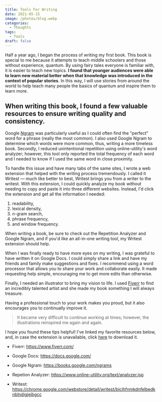 ```yaml
---
title: Tools For Writing
date: 2021-05-15
image: /photos/blog.webp
categories:
  - Thoughts
tags:
  - Tools
draft: false
---
```


Half a year ago, I began the process of writing my first book. This book is special to me because it attempts to teach middle schoolers and those without experience, quantum. By using fairy tales everyone is familiar with, it is easier to teach new topics. **I found that younger audiences were able to learn new material better when that knowledge was introduced in the context of popular stories**. In this way, I will use stories from around the world to help teach many people the basics of quantum and inspire them to learn more.

## When writing this book, I found a few valuable resources to ensure writing quality and consistency.

Google [Ngram](https://wikipedia.org/wiki/N-gram) was particularly useful as I could often find the "perfect" word for a phrase (really the most common). I also used Google Ngram to determine which words were more common, thus, writing a more timeless book. Secondly, I reduced unintentional repetition using online-utility's word analyzer; however, this tool only reported the total frequency of each word and I needed to know if I used the same word in close proximity.

To handle this issue and have many tabs of the same sites, I wrote a web extension that helped with the writing process tremendously. I called it Writest — much like better to best, Writest brings you from a writer to the writest. With this extension, I could quickly analyze my book without needing to copy and paste it into three different websites. Instead, I'd click the extension and get all the information I needed:

1. readability,
2. lexical density,
3. n-gram search,
4. phrase frequency,
5. and window frequency.

When writing a book, be sure to check out the Repetition Analyzer and Google Ngram, and if you'd like an all-in-one writing tool, my Writest extension should help.

When I was finally ready to have more eyes on my writing, I was grateful to have written it on Google Docs. I could simply share a link and have my friends and family make suggestions and fixes. I recommend using a word processor that allows you to share your work and collaborate easily. It made requesting help simple, encouraging me to get more edits than otherwise.

Finally, I needed an illustrator to bring my vision to life. I used [Fiverr](https://www.fiverr.com/) to find an incredibly talented artist and she made my book something I will always treasure.

Having a professional touch to your work makes you proud, but it also encourages you to continually improve it.

> It became very difficult to continue working at times; however, the illustrations reinspired me again and again.

I hope you found these tips helpful! I've linked my favorite resources below, and, in case the extension is unavailable, click <a href="/data/writest.zip">here</a> to download it.

- Fiverr: https://www.fiverr.com/

- Google Docs: https://docs.google.com/

- Google Ngram: https://books.google.com/ngrams

- Repetion Analyzer: https://www.online-utility.org/text/analyzer.jsp

- Writest: https://chrome.google.com/webstore/detail/writest/bicihfnmkdnfelbedknblndigjejbgcc
